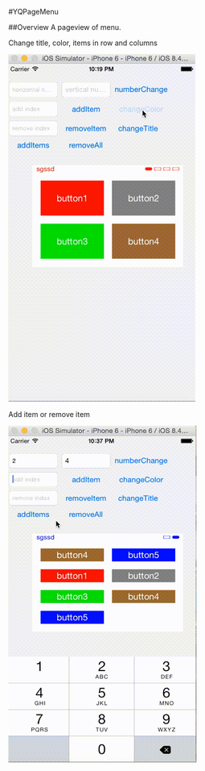 #YQPageMenu

##Overview
A pageview of menu.


Change title, color, items in row and columns

![change title](https://github.com/yiqiao123/YQPageMenu/blob/master/screen/change%20title%20color%20number.gif)

Add item or remove item

![add item](https://github.com/yiqiao123/YQPageMenu/blob/master/screen/add%20remove.gif)
